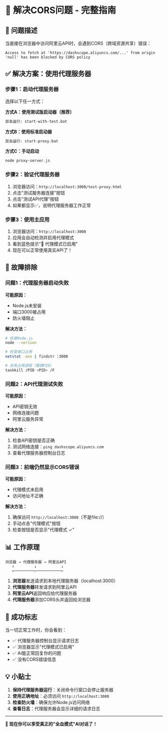 # 🚀 解决CORS问题 - 完整指南

## 🎯 问题描述
当直接在浏览器中访问阿里云API时，会遇到CORS（跨域资源共享）错误：
```
Access to fetch at 'https://dashscope.aliyuncs.com/...' from origin 'null' has been blocked by CORS policy
```

## ✅ 解决方案：使用代理服务器

### 步骤1：启动代理服务器
选择以下任一方式：

**方式A：使用测试版启动器（推荐）**
```bash
双击运行: start-with-test.bat
```

**方式B：使用标准启动器**
```bash
双击运行: start-proxy.bat
```

**方式C：手动启动**
```bash
node proxy-server.js
```

### 步骤2：验证代理服务器
1. 浏览器访问：`http://localhost:3000/test-proxy.html`
2. 点击"测试服务器连接"按钮
3. 点击"测试API代理"按钮
4. 如果都显示✅，说明代理服务器工作正常

### 步骤3：使用主应用
1. 浏览器访问：`http://localhost:3000`
2. 应用会自动检测并启用代理模式
3. 看到蓝色提示"🚀 代理模式已启用"
4. 现在可以正常使用真实API了！

## 🔧 故障排除

### 问题1：代理服务器启动失败
**可能原因：**
- Node.js未安装
- 端口3000被占用
- 防火墙阻止

**解决方法：**
```bash
# 检查Node.js
node --version

# 检查端口占用
netstat -ano | findstr :3000

# 杀死占用进程（替换PID）
taskkill /PID <PID> /F
```

### 问题2：API代理测试失败
**可能原因：**
- API密钥无效
- 网络连接问题
- 阿里云服务异常

**解决方法：**
1. 检查API密钥是否正确
2. 测试网络连接：`ping dashscope.aliyuncs.com`
3. 查看代理服务器控制台日志

### 问题3：前端仍然显示CORS错误
**可能原因：**
- 代理模式未启用
- 访问地址不正确

**解决方法：**
1. 确保访问 `http://localhost:3000`（不是file://）
2. 手动点击"代理模式"按钮
3. 检查按钮是否显示"代理模式 ✓"

## 📊 工作原理

```
浏览器 → 代理服务器 → 阿里云API
   ↑         ↓           ↓
   ←─────────←───────────←
```

1. **浏览器**发送请求到本地代理服务器（localhost:3000）
2. **代理服务器**转发请求到阿里云API
3. **阿里云API**返回响应给代理服务器
4. **代理服务器**添加CORS头并返回给浏览器

## 🎉 成功标志

当一切正常工作时，你会看到：
- ✅ 代理服务器控制台显示请求日志
- ✅ 浏览器显示"代理模式已启用"
- ✅ AI能正常回复你的问题
- ✅ 没有CORS错误信息

## 💡 小贴士

1. **保持代理服务器运行**：关闭命令行窗口会停止服务器
2. **使用正确地址**：必须访问 `http://localhost:3000`
3. **检查防火墙**：确保允许Node.js访问网络
4. **查看日志**：代理服务器会显示详细的请求日志

---

**🎊 现在你可以享受真正的"全血模式"AI对话了！**